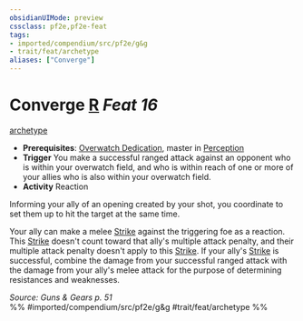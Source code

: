```yaml
---
obsidianUIMode: preview
cssclass: pf2e,pf2e-feat
tags:
- imported/compendium/src/pf2e/g&g
- trait/feat/archetype
aliases: ["Converge"]
---
```

# Converge  [R](chapter-9-playing-the-game.md#Actions "Reaction") *Feat 16*  
[archetype](archetype.md)  

- **Prerequisites**: [Overwatch Dedication](overwatch-dedication-g-g.md), master in [Perception](../skills.md#Perception)
- **Trigger** You make a successful ranged attack against an opponent who is within your overwatch field, and who is within reach of one or more of your allies who is also within your overwatch field.
- **Activity** Reaction

Informing your ally of an opening created by your shot, you coordinate to set them up to hit the target at the same time.

Your ally can make a melee [Strike](strike.md) against the triggering foe as a reaction. This [Strike](strike.md) doesn't count toward that ally's multiple attack penalty, and their multiple attack penalty doesn't apply to this [Strike](strike.md). If your ally's [Strike](strike.md) is successful, combine the damage from your successful ranged attack with the damage from your ally's melee attack for the purpose of determining resistances and weaknesses.

*Source: Guns & Gears p. 51*  
%% #imported/compendium/src/pf2e/g&g #trait/feat/archetype %%